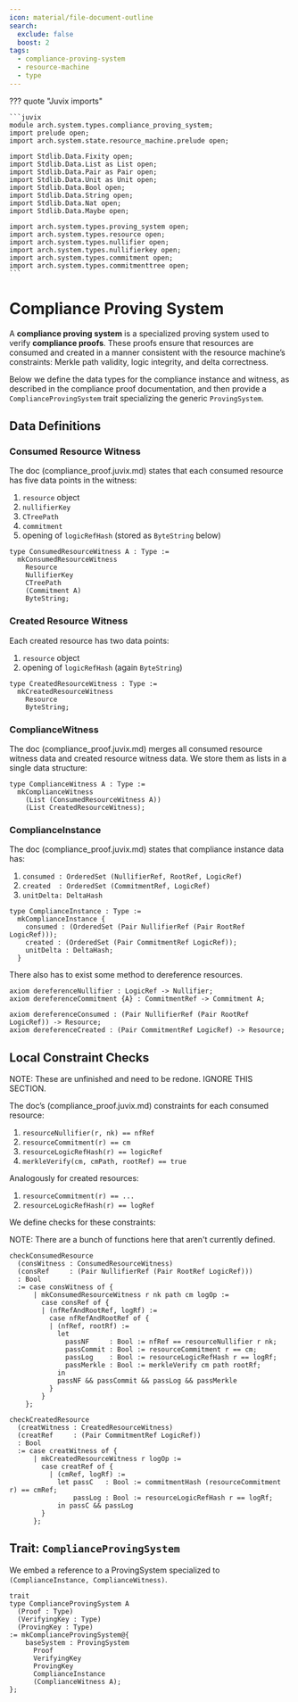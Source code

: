 ```yaml
---
icon: material/file-document-outline
search:
  exclude: false
  boost: 2
tags:
  - compliance-proving-system
  - resource-machine
  - type
---
```


??? quote "Juvix imports"

    ```juvix
    module arch.system.types.compliance_proving_system;
    import prelude open;
    import arch.system.state.resource_machine.prelude open;

    import Stdlib.Data.Fixity open;
    import Stdlib.Data.List as List open;
    import Stdlib.Data.Pair as Pair open;
    import Stdlib.Data.Unit as Unit open;
    import Stdlib.Data.Bool open;
    import Stdlib.Data.String open;
    import Stdlib.Data.Nat open;
    import Stdlib.Data.Maybe open;

    import arch.system.types.proving_system open;
    import arch.system.types.resource open;
    import arch.system.types.nullifier open;
    import arch.system.types.nullifierkey open;
    import arch.system.types.commitment open;
    import arch.system.types.commitmenttree open;
    ```

# Compliance Proving System

A **compliance proving system** is a specialized proving system used to verify
**compliance proofs**. These proofs ensure that resources are consumed and
created in a manner consistent with the resource machine’s constraints:
Merkle path validity, logic integrity, and delta correctness.

Below we define the data types for the compliance instance and witness, as
described in the compliance proof documentation, and then provide a
`ComplianceProvingSystem` trait specializing the generic `ProvingSystem`.

## Data Definitions

### Consumed Resource Witness

The doc (compliance_proof.juvix.md) states that each consumed resource has five data points in the witness:
1. `resource` object
2. `nullifierKey`
3. `CTreePath`
4. `commitment`
5. opening of `logicRefHash` (stored as `ByteString` below)

```juvix
type ConsumedResourceWitness A : Type :=
  mkConsumedResourceWitness
    Resource
    NullifierKey
    CTreePath
    (Commitment A)
    ByteString;
```

### Created Resource Witness

Each created resource has two data points:
1. `resource` object
2. opening of `logicRefHash` (again `ByteString`)

```juvix
type CreatedResourceWitness : Type :=
  mkCreatedResourceWitness
    Resource
    ByteString;
```

### ComplianceWitness

The doc (compliance_proof.juvix.md) merges all consumed resource witness data and created resource witness
data. We store them as lists in a single data structure:

```juvix
type ComplianceWitness A : Type :=
  mkComplianceWitness
    (List (ConsumedResourceWitness A))
    (List CreatedResourceWitness);
```

### ComplianceInstance

The doc (compliance_proof.juvix.md) states that compliance instance data has:
1. `consumed : OrderedSet (NullifierRef, RootRef, LogicRef)`
2. `created  : OrderedSet (CommitmentRef, LogicRef)`
3. `unitDelta: DeltaHash`

```juvix
type ComplianceInstance : Type :=
  mkComplianceInstance {
    consumed : (OrderedSet (Pair NullifierRef (Pair RootRef LogicRef)));
    created : (OrderedSet (Pair CommitmentRef LogicRef));
    unitDelta : DeltaHash;
  }
```

There also has to exist some method to dereference resources.

```juvix
axiom dereferenceNullifier : LogicRef -> Nullifier;
axiom dereferenceCommitment {A} : CommitmentRef -> Commitment A;

axiom dereferenceConsumed : (Pair NullifierRef (Pair RootRef LogicRef)) -> Resource;
axiom dereferenceCreated : (Pair CommitmentRef LogicRef) -> Resource;
```

## Local Constraint Checks

NOTE: These are unfinished and need to be redone. IGNORE THIS SECTION.

The doc’s (compliance_proof.juvix.md) constraints for each consumed resource:

1. `resourceNullifier(r, nk) == nfRef`
2. `resourceCommitment(r) == cm`
3. `resourceLogicRefHash(r) == logicRef`
4. `merkleVerify(cm, cmPath, rootRef) == true`

Analogously for created resources:

1. `resourceCommitment(r) == ...`
2. `resourceLogicRefHash(r) == logRef`

We define checks for these constraints:

NOTE: There are a bunch of functions here that aren't currently defined.

```
checkConsumedResource
  (consWitness : ConsumedResourceWitness)
  (consRef     : (Pair NullifierRef (Pair RootRef LogicRef)))
  : Bool
  := case consWitness of {
      | mkConsumedResourceWitness r nk path cm logOp :=
        case consRef of {
        | (nfRefAndRootRef, logRf) :=
          case nfRefAndRootRef of {
          | (nfRef, rootRf) :=
            let
              passNF     : Bool := nfRef == resourceNullifier r nk;
              passCommit : Bool := resourceCommitment r == cm;
              passLog    : Bool := resourceLogicRefHash r == logRf;
              passMerkle : Bool := merkleVerify cm path rootRf;
            in
            passNF && passCommit && passLog && passMerkle
          }
        }
    };

checkCreatedResource
  (creatWitness : CreatedResourceWitness)
  (creatRef     : (Pair CommitmentRef LogicRef))
  : Bool
  := case creatWitness of {
      | mkCreatedResourceWitness r logOp :=
        case creatRef of {
          | (cmRef, logRf) :=
            let passC   : Bool := commitmentHash (resourceCommitment r) == cmRef;
                passLog : Bool := resourceLogicRefHash r == logRf;
            in passC && passLog
        }
      };
```

## Trait: `ComplianceProvingSystem`

We embed a reference to a ProvingSystem specialized
to `(ComplianceInstance, ComplianceWitness)`.

```juvix
trait
type ComplianceProvingSystem A
  (Proof : Type)
  (VerifyingKey : Type)
  (ProvingKey : Type)
:= mkComplianceProvingSystem@{
    baseSystem : ProvingSystem
      Proof
      VerifyingKey
      ProvingKey
      ComplianceInstance
      (ComplianceWitness A);
};
```
